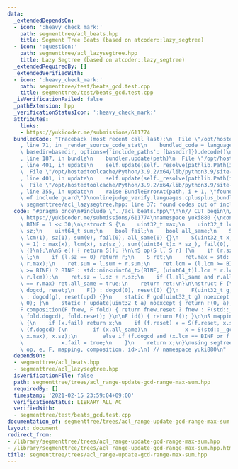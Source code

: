 ```yaml
---
data:
  _extendedDependsOn:
  - icon: ':heavy_check_mark:'
    path: segmenttree/acl_beats.hpp
    title: Segment Tree Beats (based on atcoder::lazy_segtree)
  - icon: ':question:'
    path: segmenttree/acl_lazysegtree.hpp
    title: Lazy Segtree (based on atcoder::lazy_segtree)
  _extendedRequiredBy: []
  _extendedVerifiedWith:
  - icon: ':heavy_check_mark:'
    path: segmenttree/test/beats_gcd.test.cpp
    title: segmenttree/test/beats_gcd.test.cpp
  _isVerificationFailed: false
  _pathExtension: hpp
  _verificationStatusIcon: ':heavy_check_mark:'
  attributes:
    links:
    - https://yukicoder.me/submissions/611774
  bundledCode: "Traceback (most recent call last):\n  File \"/opt/hostedtoolcache/Python/3.9.2/x64/lib/python3.9/site-packages/onlinejudge_verify/documentation/build.py\"\
    , line 71, in _render_source_code_stat\n    bundled_code = language.bundle(stat.path,\
    \ basedir=basedir, options={'include_paths': [basedir]}).decode()\n  File \"/opt/hostedtoolcache/Python/3.9.2/x64/lib/python3.9/site-packages/onlinejudge_verify/languages/cplusplus.py\"\
    , line 187, in bundle\n    bundler.update(path)\n  File \"/opt/hostedtoolcache/Python/3.9.2/x64/lib/python3.9/site-packages/onlinejudge_verify/languages/cplusplus_bundle.py\"\
    , line 401, in update\n    self.update(self._resolve(pathlib.Path(included), included_from=path))\n\
    \  File \"/opt/hostedtoolcache/Python/3.9.2/x64/lib/python3.9/site-packages/onlinejudge_verify/languages/cplusplus_bundle.py\"\
    , line 401, in update\n    self.update(self._resolve(pathlib.Path(included), included_from=path))\n\
    \  File \"/opt/hostedtoolcache/Python/3.9.2/x64/lib/python3.9/site-packages/onlinejudge_verify/languages/cplusplus_bundle.py\"\
    , line 355, in update\n    raise BundleErrorAt(path, i + 1, \"found codes out\
    \ of include guard\")\nonlinejudge_verify.languages.cplusplus_bundle.BundleErrorAt:\
    \ segmenttree/acl_lazysegtree.hpp: line 37: found codes out of include guard\n"
  code: "#pragma once\n#include \"../acl_beats.hpp\"\n\n// CUT begin\n// Verified:\
    \ https://yukicoder.me/submissions/611774\nnamespace yuki880 {\nconstexpr uint32_t\
    \ BINF = 1 << 30;\n\nstruct S {\n    uint32_t max;\n    uint32_t lcm;\n    uint32_t\
    \ sz;\n    uint64_t sum;\n    bool fail;\n    bool all_same;\n    S() : max(0),\
    \ lcm(1), sz(1), sum(0), fail(0), all_same(0) {}\n    S(uint32_t x, uint32_t sz_\
    \ = 1) : max(x), lcm(x), sz(sz_), sum((uint64_t)x * sz_), fail(0), all_same(1)\
    \ {}\n};\n\nS e() { return S(); }\n\nS op(S l, S r) {\n    if (r.sz == 0) return\
    \ l;\n    if (l.sz == 0) return r;\n    S ret;\n    ret.max = std::max(l.max,\
    \ r.max);\n    ret.sum = l.sum + r.sum;\n    ret.lcm = (l.lcm >= BINF or r.lcm\
    \ >= BINF) ? BINF : std::min<uint64_t>(BINF, (uint64_t)l.lcm * r.lcm / std::__gcd(l.lcm,\
    \ r.lcm));\n    ret.sz = l.sz + r.sz;\n    if (l.all_same and r.all_same and l.max\
    \ == r.max) ret.all_same = true;\n    return ret;\n}\n\nstruct F {\n    uint32_t\
    \ dogcd, reset;\n    F() : dogcd(0), reset(0) {}\n    F(uint32_t g, uint32_t upd)\
    \ : dogcd(g), reset(upd) {}\n    static F gcd(uint32_t g) noexcept { return F(g,\
    \ 0); }\n    static F update(uint32_t a) noexcept { return F(0, a); }\n};\n\n\
    F composition(F fnew, F fold) { return fnew.reset ? fnew : F(std::__gcd(fnew.dogcd,\
    \ fold.dogcd), fold.reset); }\n\nF id() { return F(); }\n\nS mapping(F f, S x)\
    \ {\n    if (x.fail) return x;\n    if (f.reset) x = S(f.reset, x.sz);\n    if\
    \ (f.dogcd) {\n        if (x.all_same)\n            x = S(std::__gcd(f.dogcd,\
    \ x.max), x.sz);\n        else if (f.dogcd and (x.lcm == BINF or f.dogcd % x.lcm))\n\
    \            x.fail = true;\n    }\n    return x;\n}\nusing segtree = segtree_beats<S,\
    \ op, e, F, mapping, composition, id>;\n} // namespace yuki880\n"
  dependsOn:
  - segmenttree/acl_beats.hpp
  - segmenttree/acl_lazysegtree.hpp
  isVerificationFile: false
  path: segmenttree/trees/acl_range-update-gcd-range-max-sum.hpp
  requiredBy: []
  timestamp: '2021-02-15 23:59:04+09:00'
  verificationStatus: LIBRARY_ALL_AC
  verifiedWith:
  - segmenttree/test/beats_gcd.test.cpp
documentation_of: segmenttree/trees/acl_range-update-gcd-range-max-sum.hpp
layout: document
redirect_from:
- /library/segmenttree/trees/acl_range-update-gcd-range-max-sum.hpp
- /library/segmenttree/trees/acl_range-update-gcd-range-max-sum.hpp.html
title: segmenttree/trees/acl_range-update-gcd-range-max-sum.hpp
---
```

